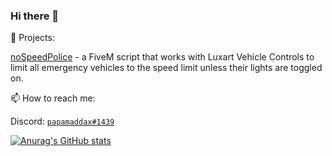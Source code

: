 ### Hi there 👋

<!--
**papamaddax/papamaddax** is a ✨ _special_ ✨ repository because its `README.md` (this file) appears on your GitHub profile.

Here are some ideas to get you started:

- 🔭 I’m currently working on ...
- 🌱 I’m currently learning ...
- 👯 I’m looking to collaborate on ...
- 🤔 I’m looking for help with ...
- 💬 Ask me about ...
- 📫 How to reach me: ...
- 😄 Pronouns: ...
- ⚡ Fun fact: ...
-->
🔭 Projects:

[noSpeedPolice](https://github.com/papamaddax/FiveM/tree/main/noSpeedPolice) - a FiveM script that works with Luxart Vehicle Controls to limit all emergency vehicles to the speed limit unless their lights are toggled on.

 📫 How to reach me:

Discord: [`papamaddax#1439`](https://discord.com/users/413624855510908929)

[![Anurag's GitHub stats](https://github-readme-stats.vercel.app/api?username=papamaddax)](https://github.com/anuraghazra/github-readme-stats)

